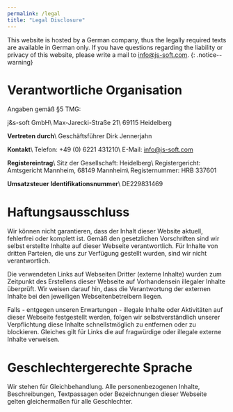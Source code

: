 ```yaml
---
permalink: /legal
title: "Legal Disclosure"
---
```


This website is hosted by a German company, thus the legally required texts are available in German only. If you have questions regarding the liability or privacy of this website, please write a mail to info@js-soft.com.
{: .notice--warning}

# Verantwortliche Organisation

Angaben gemäß §5 TMG:

j&amp;s-soft GmbH\\
Max-Jarecki-Straße 21\\
69115 Heidelberg

**Vertreten durch**\\
Geschäftsführer Dirk Jennerjahn

**Kontakt**\\
Telefon: +49 (0) 6221 431210\\
E-Mail: info@js-soft.com

**Registereintrag**\\
Sitz der Gesellschaft: Heidelberg\\
Registergericht: Amtsgericht Mannheim, 68149 Mannheim\\
Registernummer: HRB 337601

**Umsatzsteuer Identifikationsnummer**\\
DE229831469

# Haftungsausschluss

Wir können nicht garantieren, dass der Inhalt dieser Website aktuell, fehlerfrei oder komplett ist. Gemäß den gesetzlichen Vorschriften sind wir selbst erstellte Inhalte auf dieser Webseite verantwortlich. Für Inhalte von dritten Parteien, die uns zur Verfügung gestellt wurden, sind wir nicht verantwortlich.

Die verwendeten Links auf Webseiten Dritter (externe Inhalte) wurden zum Zeitpunkt des Erstellens dieser Webseite auf Vorhandensein illegaler Inhalte überprüft. Wir weisen darauf hin, dass die Verantwortung der externen Inhalte bei den jeweiligen Webseitenbetreibern liegen.

Falls - entgegen unseren Erwartungen - illegale Inhalte oder Aktivitäten auf dieser Webseite festgestellt werden, folgen wir selbstverständlich unserer Verpflichtung diese Inhalte schnellstmöglich zu entfernen oder zu blockieren. Gleiches gilt für Links die auf fragwürdige oder illegale externe Inhalte verweisen.

# Geschlechtergerechte Sprache

Wir stehen für Gleichbehandlung. Alle personenbezogenen Inhalte, Beschreibungen, Textpassagen oder Bezeichnungen dieser Webseite gelten gleichermaßen für alle Geschlechter.

